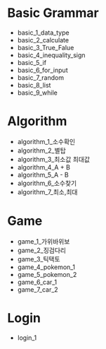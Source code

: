 Basic Grammar
=============
* basic_1_data_type
* basic_2_calculate
* basic_3_True_Falue
* basic_4_inequality_sign
* basic_5_if
* basic_6_for_input
* basic_7_random
* basic_8_list
* basic_9_while

Algorithm
=============
* algorithm_1_소수확인
* algorithm_2_별탑
* algorithm_3_최소값 최대값
* algorithm_4_A + B
* algorithm_5_A - B
* algorithm_6_소수찾기
* algorithm_7_최소,최대


Game
=============
* game_1_가위바위보
* game_2_징검다리
* game_3_틱택토
* game_4_pokemon_1
* game_5_pokemon_2
* game_6_car_1
* game_7_car_2

Login
=============
* login_1
